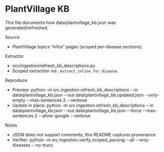 # PlantVillage KB

This file documents how data/plantvillage_kb.json was generated/refreshed.

Source
- PlantVillage topics “infos” pages (scoped per-disease sections).

Extractor
- src/ingestion/refresh_kb_descriptions.py
- Scoped extraction via `_extract_inline_for_disease`.

Reproduce
- Preview:
  python -m src.ingestion.refresh_kb_descriptions --in data\plantvillage_kb.json --out data\plantvillage_kb.updated.json --only-empty --max-sentences 2 --verbose
- Update in place:
  python -m src.ingestion.refresh_kb_descriptions --in data\plantvillage_kb.json --out data\plantvillage_kb.json --force --max-sentences 2 --allow-google --verbose

Notes
- JSON does not support comments; this README captures provenance.
- Verifier: python -m src.ingestion.verify_scoped_parsing --all --only-diseases --no-trunc
